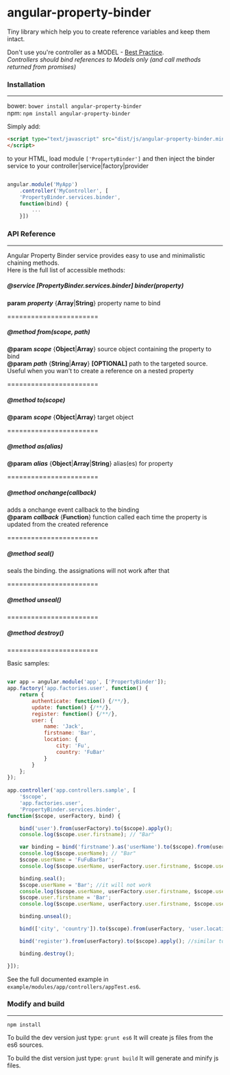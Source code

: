 angular-property-binder
=======================

Tiny library which help you to create reference variables and keep them intact. 
  
Don't use you're controller as a MODEL - [Best Practice](http://toddmotto.com/rethinking-angular-js-controllers/).  
*Controllers should bind references to Models only (and call methods returned from promises)*

### Installation
------------

bower: `bower install angular-property-binder`  
npm: `npm install angular-property-binder`  


Simply add:

````html
<script type="text/javascript" src="dist/js/angular-property-binder.min.js">
</script>
````
to your HTML, load module `['PropertyBinder']` and then inject the binder service to your controller|service|factory|provider 

````javascript

angular.module('MyApp')
    .controller('MyController', [
    'PropertyBinder.services.binder', 
    function(bind) { 
        ... 
    }])

````

### API Reference
------------

Angular Property Binder service provides easy to use and minimalistic chaining methods.  
Here is the full list of accessible methods:

##### **@service** **[PropertyBinder.services.binder]** binder(property)  
**param** ***property*** {**Array**|**String**} property name to bind  

=======================

##### **@method** ***from***(scope, path)  
**@param** ***scope*** {**Object**|**Array**} source object containing the property to bind  
**@param** ***path*** {**String**|**Array**} **[OPTIONAL]** path to the targeted source. Useful when you wan't to create a reference on a nested property  

=======================

##### **@method** ***to***(scope)  
**@param** ***scope*** {**Object**|**Array**} target object  

=======================

##### **@method** ***as***(alias)  
**@param** ***alias*** {**Object**|**Array**|**String**} alias(es) for property  

=======================

##### **@method** ***onchange***(callback)  
adds a onchange event callback to the binding  
**@param** ***callback*** {**Function**} function called each time the property is updated from the created reference  

=======================

##### **@method** ***seal***()  
seals the binding. the assignations will not work after that  

=======================

##### **@method** ***unseal***()  

=======================

##### **@method** ***destroy***()  

=======================

Basic samples:
````javascript

var app = angular.module('app', ['PropertyBinder']);
app.factory('app.factories.user', function() {
	return {
		authenticate: function() {/**/},
		update: function() {/**/},
		register: function() {/**/},
		user: {
			name: 'Jack',
			firstname: 'Bar',
			location: {
				city: 'Fu',
				country: 'FuBar'
			}
		}
	};
});
	
app.controller('app.controllers.sample', [
	'$scope',
	'app.factories.user', 
	'PropertyBinder.services.binder', 
function($scope, userFactory, bind) {

	bind('user').from(userFactory).to($scope).apply();
	console.log($scope.user.firstname); // "Bar"

	var binding = bind('firstname').as('userName').to($scope).from(userFactory, ['user']).apply();
	console.log($scope.userName); // "Bar"
	$scope.userName = 'FuFuBarBar';
	console.log($scope.userName, userFactory.user.firstname, $scope.user.firstname); // "FuFuBarBar", "FuFuBarBar", "FuFuBarBar"

	binding.seal();
	$scope.userName = 'Bar'; //it will not work
	console.log($scope.userName, userFactory.user.firstname, $scope.user.firstname); // "FuFuBarBar", "FuFuBarBar", "FuFuBarBar"
	$scope.user.firstname = 'Bar';
	console.log($scope.userName, userFactory.user.firstname, $scope.user.firstname); // "Bar", "Bar", "Bar"

	binding.unseal();

	bind(['city', 'country']).to($scope).from(userFactory, 'user.location').apply();

	bind('register').from(userFactory).to($scope).apply(); //similar to $scope.register = userFactory.bind(userFactory);

	binding.destroy();

}]);

````
See the full documented example in `example/modules/app/controllers/appTest.es6`.

### Modify and build
--------------------

`npm install`

To build the dev version just type: `grunt es6`
It will create js files from the es6 sources.

To build the dist version just type: `grunt build`
It will generate and minify js files.

